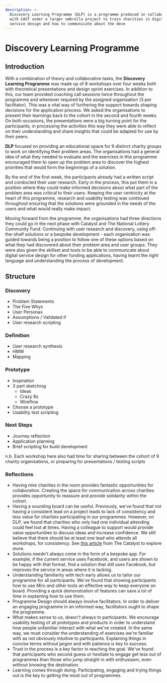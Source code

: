 ```yaml
---
description: >-
  Discovery Learning Programme (DLP) is a programme produced in collaboration
  with CAST under a larger umbrella project to train charities in digital
  service design and how to communicate about the deve
---
```


# Discovery Learning Programme

## Introduction

With a combination of theory and collaborative tasks, the **Discovery Learning Programme** was made up of 8 workshops over four weeks both with theoretical presentations and design sprint exercises. In addition to this, our team provided coaching call sessions twice throughout the programme and whenever required by the assigned organisation \(3 per facilitator\). This was a vital way of furthering the support towards shaping decisions for the application process. We asked the organisations to present their learnings back to the cohort in the second and fourth weeks. On both occasions, the presentations were a big turning point for the participants; in processing the activities this way they were able to reflect on their understanding and share insights that could be adapted for use by their peers.

**DLP** focused on providing an educational space for 9 distinct charity groups to work on identifying their problem areas. The organisations had a general idea of what they needed to evaluate and the exercises in this programme encouraged them to open up the problem area to discover the highest priorities that would form the beginnings of a solution.

By the end of the first week, the participants already had a written script and conducted their user research. Early in the process, this put them in a position where they could make informed decisions about what part of the problem area was critical to their users. Keeping the user centricity at the heart of this programme, research and usability testing was continued throughout ensuring that the solutions were grounded in the needs of the users and what would really make impact.

Moving forward from the programme, the organisations had three directions they could go in the next phase with Catalyst and The National Lottery Community Fund. Continuing with user research and discovery, using off-the-shelf solutions or a bespoke development - each organisation was guided towards being a position to follow one of these options based on what they had discovered about their problem area and user groups. They were also given the skillset and tools to be able to communicate about digital service design for other funding applications, having learnt the right language and understanding the process of development.

## Structure

### Discovery

* Problem Statements
* The Five Whys
* User Personas
* Assumptions / Validated if
* User research scripting

### Definition

* User research synthesis
* HMW
* Mapping

### Prototype

* Inspiration
* 3 part sketching
  * Ideas
  * Crazy 8s
  * Wireflow
* Choose a prototype
* Usability test scripting

### Next Steps

* Journey reflection
* Application planning
* Brief scripting for build development

n.b. Each workshop here also had time for sharing between the cohort of 9 charity organisations, or preparing for presentations / testing scripts

### Reflections

* Having nine charities in the room provides fantastic opportunities for collaboration. Creating the space for communication across charities provides opportunity to reassure and provide solidarity within the cohort. 
* Having a sounding board can be useful. Previously, we've found that not having a consistent lead on a project leads to lack of consistency and less value for charities participating in our programmes. However, on DLP, we found that charities who only had one individual attending could feel lost at times. Having a colleague to support would provide value opportunities to discuss ideas and increase confidence. We still believe that there should be at least one lead who attends all workshops, for consistency. See [this article](https://www.thecatalyst.org.uk/blog/the-key-role-of-the-charity-digital-lead) from The Catalyst to explore more. 
* Solutions needn't always come in the form of a bespoke app. For example, if the current service uses Facebook, and users are shown to be happy with that format, find a solution that still uses Facebook, but improves the service in areas where it is lacking. 
* Understanding familiarity with tech early allows us to tailor our programme for all participants. We've found that showing participants how to use Miro and other tools an effective way to keep everyone on board. Providing a quick demonstration of features can save a lot of time in explaining how to use them. 
* Programme Design should always involve facilitators. In order to deliver an engaging programme in an informed way, facilitators ought to shape the programme. 
* What makes sense to us, doesn't always to participants. We encourage usability testing of all prototypes and products in order to understand how people unfamiliar interact with what we've created. In the same way, we must consider the understanding of exercises we're familiar with as not obviously intuitive to participants. Explaining things in concise terms without jargon and with patience is key to success.
* Trust in the process is a key factor in reaching the goal. We've found that participants who second guess or hesitate to engage get less out of programmes than those who jump straight in with enthusiasm, even without knowing the destination. 
* Learning comes through doing. Participating, engaging and trying things out is the key to getting the most out of programmes. 

